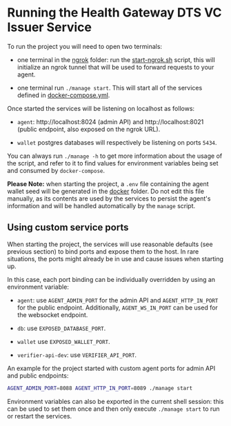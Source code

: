# Running the Health Gateway DTS VC Issuer Service

To run the project you will need to open two terminals:

-   one terminal in the [ngrok](./ngrok) folder: run the [start-ngrok.sh](./ngrok/start-ngrok.sh) script, this will initialize an ngrok tunnel that will be used to forward requests to your agent.

-   one terminal run `./manage start`. This will start all of the services defined in [docker-compose.yml](./docker/docker-compose.yml).

Once started the services will be listening on localhost as follows:

-   `agent`: http://localhost:8024 (admin API) and http://localhost:8021 (public endpoint, also exposed on the ngrok URL).

-   `wallet` postgres databases will respectively be listening on ports `5434`.

You can always run `./manage -h` to get more information about the usage of the script, and refer to it to find values for environment variables being set and consumed by `docker-compose`.

**Please Note:** when starting the project, a `.env` file containing the agent wallet seed will be generated in the [docker](./docker) folder. Do not edit this file manually, as its contents are used by the services to persist the agent's information and will be handled automatically by the `manage` script.

## Using custom service ports

When starting the project, the services will use reasonable defaults (see previous section) to bind ports and expose them to the host. In rare situations, the ports might already be in use and cause issues when starting up.

In this case, each port binding can be individually overridden by using an environment variable:

-   `agent`: use `AGENT_ADMIN_PORT` for the admin API and `AGENT_HTTP_IN_PORT` for the public endpoint. Additionally, `AGENT_WS_IN_PORT` can be used for the websocket endpoint.

-   `db`: use `EXPOSED_DATABASE_PORT`.

-   `wallet` use `EXPOSED_WALLET_PORT`.

-   `verifier-api-dev`: use `VERIFIER_API_PORT`.

An example for the project started with custom agent ports for admin API and public endpoints:

```bash
AGENT_ADMIN_PORT=8088 AGENT_HTTP_IN_PORT=8089 ./manage start
```

Environment variables can also be exported in the current shell session: this can be used to set them once and then only execute `./manage start` to run or restart the services.
